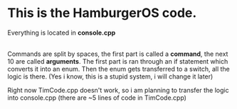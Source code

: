 <h1>This is the HamburgerOS code.</h1>
Everything is located in <b>console.cpp</b><br><br>

Commands are split by spaces, the first part is called a <b>command</b>, the next 10 are called <b>arguments</b>.
The first part is ran through an if statement which converts it into an enum.
Then the enum gets transferred to a switch, all the logic is there. (Yes i know, this is a stupid system, i will change it later)<br>

Right now TimCode.cpp doesn't work, so i am planning to transfer the logic into console.cpp (there are ~5 lines of code in TimCode.cpp)
